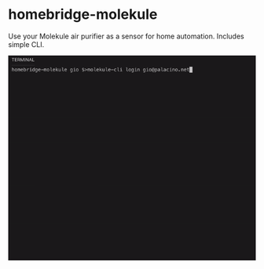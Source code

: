 # homebridge-molekule

Use your Molekule air purifier as a sensor for home automation. Includes simple CLI.

![Molekule-Cli in action](./assets/MolekuleCli.gif 'Molekule-Cli in action')

